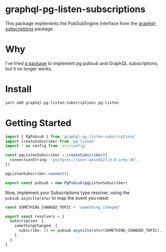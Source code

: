 # graphql-pg-listen-subscriptions

This package implements the PubSubEngine Interface from the [graphql-subscriptions](https://github.com/apollographql/graphql-subscriptions) package.

# Why

I've tried [a package](https://github.com/GraphQLCollege/graphql-postgres-subscriptions) to implement pg pubsub and GraphQL subscriptions, but it no longer works.

# Install

```sh
yarn add graphql-pg-listen-subscriptions pg-listen
```

# Getting Started

```typescript
import { PgPubsub } from 'graphql-pg-listen-subscriptions'
import createSubscriber from 'pg-listen'
import * as config from 'src/config'

const pgListenSubscriber = createSubscriber({
  connectionString: 'postgres://user:pass@127.0.0.1/my-db',
})

pgListenSubscriber.connect()

export const pubsub = new PgPubsub(pgListenSubscriber)
```

Now, implement your Subscriptions type resolver, using the `pubsub.asyncIterator` to map the event you need:

```typescript
const SOMETHING_CHANGED_TOPIC = 'something_changed'

export const resolvers = {
  Subscription: {
    somethingChanged: {
      subscribe: () => pubsub.asyncIterator(SOMETHING_CHANGED_TOPIC),
    },
  },
}
```
